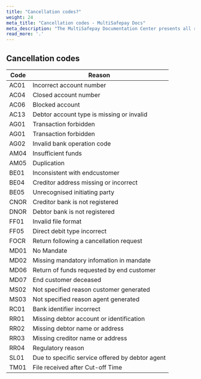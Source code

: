 ```yaml
---
title: "Cancellation codes?"
weight: 24
meta_title: "Cancellation codes - MultiSafepay Docs"
meta_description: "The MultiSafepay Documentation Center presents all relevant information about our Plugins and API. You can also find support pages for Payment Methods, Tools and General Questions as well as the contact details of our Support and Integration Teams."
read_more: '.'
---
```

## Cancellation codes
| Code | Reason |
|-----|-------|
|AC01|Incorrect account number|
|AC04|Closed account number|
|AC06|Blocked account|
|AC13|Debtor account type is missing or invalid |
|AG01|Transaction forbidden|
|AG01|Transaction forbidden|
|AG02|Invalid bank operation code|
|AM04|Insufficient funds|
|AM05|Duplication|
|BE01|Inconsistent with endcustomer|
|BE04|Creditor address missing or incorrect|
|BE05|Unrecognised initiating party|
|CNOR|Creditor bank is not registered|
|DNOR|Debtor bank is not registered|
|FF01|Invalid file format|
|FF05|Direct debit type incorrect|
|FOCR|Return following a cancellation request|
|MD01|No Mandate|
|MD02|Missing mandatory infomation in mandate|
|MD06|Return of funds requested by end customer|
|MD07|End customer deceased|
|MS02|Not specified reason customer generated|
|MS03|Not specified reason agent generated|
|RC01|Bank identifier incorrect|
|RR01|Missing debtor account or identification|
|RR02|Missing debtor name or address|
|RR03|Missing creditor name or address|
|RR04|Regulatory reason|
|SL01|Due to specific service offered by debtor agent|
|TM01|File received after Cut-off Time|